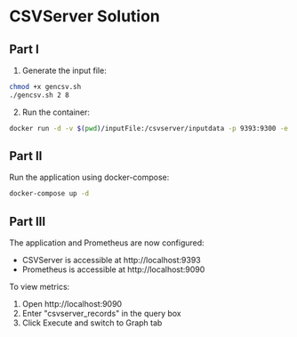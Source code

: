 # CSVServer Solution

## Part I

1. Generate the input file:
```bash
chmod +x gencsv.sh
./gencsv.sh 2 8
```

2. Run the container:
```bash
docker run -d -v $(pwd)/inputFile:/csvserver/inputdata -p 9393:9300 -e CSVSERVER_BORDER=Orange infracloudio/csvserver:latest
```

## Part II

Run the application using docker-compose:
```bash
docker-compose up -d
```

## Part III

The application and Prometheus are now configured:
- CSVServer is accessible at http://localhost:9393
- Prometheus is accessible at http://localhost:9090

To view metrics:
1. Open http://localhost:9090
2. Enter "csvserver_records" in the query box
3. Click Execute and switch to Graph tab